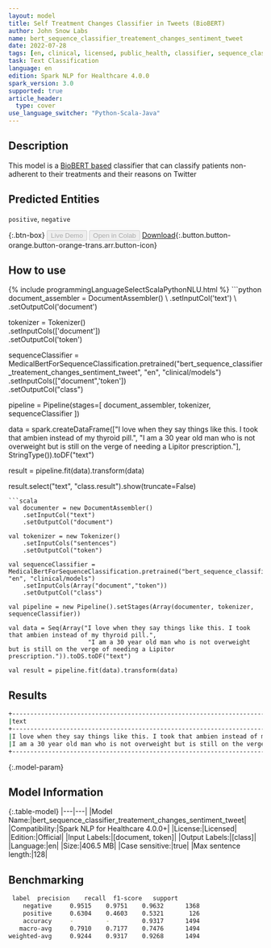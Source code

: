 ```yaml
---
layout: model
title: Self Treatment Changes Classifier in Tweets (BioBERT)
author: John Snow Labs
name: bert_sequence_classifier_treatement_changes_sentiment_tweet
date: 2022-07-28
tags: [en, clinical, licensed, public_health, classifier, sequence_classification, treatment_changes, treatment, sentiment]
task: Text Classification
language: en
edition: Spark NLP for Healthcare 4.0.0
spark_version: 3.0
supported: true
article_header:
  type: cover
use_language_switcher: "Python-Scala-Java"
---
```


## Description

This model is a [BioBERT based](https://github.com/dmis-lab/biobert) classifier that can classify patients non-adherent to their treatments and their reasons on Twitter

## Predicted Entities

`positive`, `negative`

{:.btn-box}
<button class="button button-orange" disabled>Live Demo</button>
<button class="button button-orange" disabled>Open in Colab</button>
[Download](https://s3.amazonaws.com/auxdata.johnsnowlabs.com/clinical/models/bert_sequence_classifier_treatement_changes_sentiment_tweet_en_4.0.0_3.0_1659008859877.zip){:.button.button-orange.button-orange-trans.arr.button-icon}

## How to use



<div class="tabs-box" markdown="1">
{% include programmingLanguageSelectScalaPythonNLU.html %}
```python
document_assembler = DocumentAssembler() \
    .setInputCol('text') \
    .setOutputCol('document')

tokenizer = Tokenizer() \
    .setInputCols(['document']) \
    .setOutputCol('token')

sequenceClassifier = MedicalBertForSequenceClassification.pretrained("bert_sequence_classifier_treatement_changes_sentiment_tweet", "en", "clinical/models")\
    .setInputCols(["document",'token'])\
    .setOutputCol("class")

pipeline = Pipeline(stages=[
    document_assembler, 
    tokenizer,
    sequenceClassifier
])

data = spark.createDataFrame(["I love when they say things like this. I took that ambien instead of my thyroid pill.",
                              "I am a 30 year old man who is not overweight but is still on the verge of needing a Lipitor prescription."], StringType()).toDF("text")
                          
result = pipeline.fit(data).transform(data)

result.select("text", "class.result").show(truncate=False)
```
```scala
val documenter = new DocumentAssembler() 
    .setInputCol("text") 
    .setOutputCol("document")

val tokenizer = new Tokenizer()
    .setInputCols("sentences")
    .setOutputCol("token")

val sequenceClassifier = MedicalBertForSequenceClassification.pretrained("bert_sequence_classifier_treatement_changes_sentiment_tweet", "en", "clinical/models")
    .setInputCols(Array("document","token"))
    .setOutputCol("class")

val pipeline = new Pipeline().setStages(Array(documenter, tokenizer, sequenceClassifier))

val data = Seq(Array("I love when they say things like this. I took that ambien instead of my thyroid pill.",
                      "I am a 30 year old man who is not overweight but is still on the verge of needing a Lipitor prescription.")).toDS.toDF("text")

val result = pipeline.fit(data).transform(data)
```
</div>

## Results

```bash
+---------------------------------------------------------------------------------------------------------+----------+
|text                                                                                                     |result    |
+---------------------------------------------------------------------------------------------------------+----------+
|I love when they say things like this. I took that ambien instead of my thyroid pill.                    |[positive]|
|I am a 30 year old man who is not overweight but is still on the verge of needing a Lipitor prescription.|[negative]|
+---------------------------------------------------------------------------------------------------------+----------+
```

{:.model-param}
## Model Information

{:.table-model}
|---|---|
|Model Name:|bert_sequence_classifier_treatement_changes_sentiment_tweet|
|Compatibility:|Spark NLP for Healthcare 4.0.0+|
|License:|Licensed|
|Edition:|Official|
|Input Labels:|[document, token]|
|Output Labels:|[class]|
|Language:|en|
|Size:|406.5 MB|
|Case sensitive:|true|
|Max sentence length:|128|

## Benchmarking

```bash
 label  precision    recall  f1-score   support
    negative     0.9515    0.9751    0.9632      1368
    positive     0.6304    0.4603    0.5321       126
    accuracy     -         -         0.9317      1494
   macro-avg     0.7910    0.7177    0.7476      1494
weighted-avg     0.9244    0.9317    0.9268      1494
```